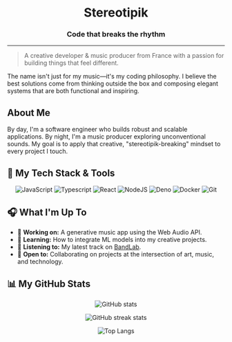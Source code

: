 <div align="center">
  <h1>Stereotipik</h1>
  <h3>Code that breaks the rhythm</h3>
</div>

---

> A creative developer & music producer from France with a passion for building things that feel different.

The name isn't just for my music—it's my coding philosophy. I believe the best solutions come from thinking outside the box and composing elegant systems that are both functional and inspiring.

## About Me

By day, I'm a software engineer who builds robust and scalable applications. By night, I'm a music producer exploring unconventional sounds. My goal is to apply that creative, "stereotipik-breaking" mindset to every project I touch.

## 🎹 My Tech Stack & Tools

<div align="center">

![JavaScript](https://img.shields.io/badge/javascript-%23323330.svg?style=for-the-badge&logo=javascript&logoColor=%23F7DF1E)
![Typescript](https://img.shields.io/badge/typescript-%23323330?style=for-the-badge&logo=typescript&logoColor=%23007acc)
![React](https://img.shields.io/badge/react-%23323330.svg?style=for-the-badge&logo=react&logoColor=%2361DAFB)
![NodeJS](https://img.shields.io/badge/node.js-%23323330?style=for-the-badge&logo=node.js&logoColor=%2384ba64)
![Deno](https://img.shields.io/badge/deno-%23323330?style=for-the-badge&logo=deno&logoColor=white)
![Docker](https://img.shields.io/badge/docker-%23323330.svg?style=for-the-badge&logo=docker&logoColor=%231D63ED)
![Git](https://img.shields.io/badge/git-%23323330.svg?style=for-the-badge&logo=git&logoColor=%23F1502F)

</div>

## 🎧 What I'm Up To

- 🔭 **Working on:** A generative music app using the Web Audio API.
- 🌱 **Learning:** How to integrate ML models into my creative projects.
- 🎼 **Listening to:** My latest track on [BandLab](https://www.bandlab.com/stereotipik).
- 🤝 **Open to:** Collaborating on projects at the intersection of art, music, and technology.

## 📊 My GitHub Stats

<div align="center">

![GitHub stats](https://github-readme-stats.vercel.app/api?username=stereotipik&show_icons=true&theme=tokyonight&count_private=true&hide_border=true)

![GitHub streak stats](https://github-readme-streak-stats.herokuapp.com/?user=stereotipik&theme=tokyonight&hide_border=true)

![Top Langs](https://github-readme-stats.vercel.app/api/top-langs/?username=stereotipik&layout=compact&theme=dracula&hide_border=true)

</div>
